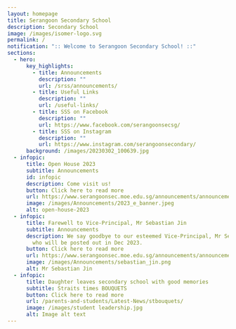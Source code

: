 ```yaml
---
layout: homepage
title: Serangoon Secondary School
description: Secondary School
image: /images/isomer-logo.svg
permalink: /
notification: ":: Welcome to Serangoon Secondary School! ::"
sections:
  - hero:
      key_highlights:
        - title: Announcements
          description: ""
          url: /srss/announcements/
        - title: Useful Links
          description: ""
          url: /useful-links/
        - title: SSS on Facebook
          description: ""
          url: https://www.facebook.com/serangoonsecsg/
        - title: SSS on Instagram
          description: ""
          url: https://www.instagram.com/serangoonsecondary/
      background: /images/20230302_100639.jpg
  - infopic:
      title: Open House 2023
      subtitle: Announcements
      id: infopic
      description: Come visit us!
      button: Click here to read more
      url: https://www.serangoonsec.moe.edu.sg/announcements/announcements/open-house-2023/
      image: /images/Announcements/2023_e_banner.jpeg
      alt: open-house-2023
  - infopic:
      title: Farewell to Vice-Principal, Mr Sebastian Jin
      subtitle: Announcements
      description: We say goodbye to our esteemed Vice-Principal, Mr Sebastian Jin,
        who will be posted out in Dec 2023.
      button: Click here to read more
      url: https://www.serangoonsec.moe.edu.sg/announcements/announcements/farewell-vp-2023/
      image: /images/Announcements/sebastian_jin.png
      alt: Mr Sebastian Jin
  - infopic:
      title: Daughter leaves secondary school with good memories
      subtitle: Straits times BOUQUETS
      button: Click here to read more
      url: /parents-and-students/Latest-News/stbouquets/
      image: /images/student leadership.jpg
      alt: Image alt text
---
```

